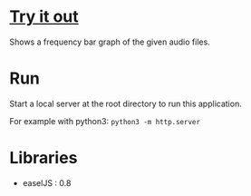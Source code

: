 [Try it out](http://nbpt.eu/audio_visualizer/)
==============================================

Shows a frequency bar graph of the given audio files.


Run
===

Start a local server at the root directory to run this application.

For example with python3: `python3 -m http.server`


Libraries
=========

- easelJS : 0.8